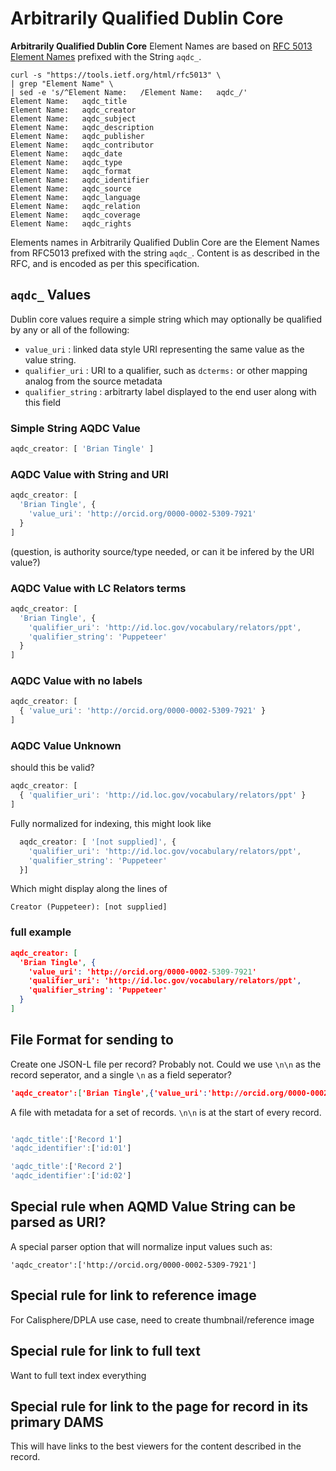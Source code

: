 # Arbitrarily Qualified Dublin Core


**Arbitrarily Qualified Dublin Core** Element Names are based on [RFC 5013 Element Names](https://tools.ietf.org/html/rfc5013#section-6) prefixed with the String `aqdc_`.

```
curl -s "https://tools.ietf.org/html/rfc5013" \
| grep "Element Name" \
| sed -e 's/^Element Name:   /Element Name:   aqdc_/'
Element Name:   aqdc_title
Element Name:   aqdc_creator
Element Name:   aqdc_subject
Element Name:   aqdc_description
Element Name:   aqdc_publisher
Element Name:   aqdc_contributor
Element Name:   aqdc_date
Element Name:   aqdc_type
Element Name:   aqdc_format
Element Name:   aqdc_identifier
Element Name:   aqdc_source
Element Name:   aqdc_language
Element Name:   aqdc_relation
Element Name:   aqdc_coverage
Element Name:   aqdc_rights

```
Elements names in Arbitrarily Qualified Dublin Core are the Element Names from RFC5013 prefixed with the string `aqdc_`.  Content is as described in the RFC, and is encoded as per this specification.

## `aqdc_` Values

Dublin core values require a simple string which may optionally be qualified by any or all of the following:
 * `value_uri` : linked data style URI representing the same value as the value string.
 * `qualifier_uri` : URI to a qualifier, such as `dcterms:` or other mapping analog from the source metadata
 * `qualifier_string` : arbitrarty label displayed to the end user along with this field

### Simple String AQDC Value

```js
aqdc_creator: [ 'Brian Tingle' ]
```

### AQDC Value with String and URI


```js
aqdc_creator: [
  'Brian Tingle', {
    'value_uri': 'http://orcid.org/0000-0002-5309-7921'
  }
]
```
(question, is authority source/type needed, or can it be infered by the URI value?)

### AQDC Value with LC Relators terms

```js
aqdc_creator: [
  'Brian Tingle', {
    'qualifier_uri': 'http://id.loc.gov/vocabulary/relators/ppt',
    'qualifier_string': 'Puppeteer'
  }
]
```

### AQDC Value with no labels

```js
aqdc_creator: [
  { 'value_uri': 'http://orcid.org/0000-0002-5309-7921' }
]
```

### AQDC Value Unknown

should this be valid?
```js
aqdc_creator: [
  { 'qualifier_uri': 'http://id.loc.gov/vocabulary/relators/ppt' }
]
```

Fully normalized for indexing, this might look like
```js
  aqdc_creator: [ '[not supplied]', {
    'qualifier_uri': 'http://id.loc.gov/vocabulary/relators/ppt',
    'qualifier_string': 'Puppeteer'
  }]
```

Which might display along the lines of
```
Creator (Puppeteer): [not supplied]
```
### full example

```json
aqdc_creator: [
  'Brian Tingle', {
    'value_uri': 'http://orcid.org/0000-0002-5309-7921'
    'qualifier_uri': 'http://id.loc.gov/vocabulary/relators/ppt',
    'qualifier_string': 'Puppeteer'
  }
]
```

## File Format for sending to 

Create one JSON-L file per record?  Probably not.  Could we use `\n\n` as the record seperator, and a single `\n` as a field seperator?

```json
'aqdc_creator':['Brian Tingle',{'value_uri':'http://orcid.org/0000-0002-5309-7921','qualifier_uri':'http://id.loc.gov/vocabulary/relators/ppt','qualifier_string':'Puppeteer'}]
```

A file with metadata for a set of records.  `\n\n` is at the start of every record.
```js

'aqdc_title':['Record 1']
'aqdc_identifier':['id:01']

'aqdc_title':['Record 2']
'aqdc_identifier':['id:02']
```


## Special rule when AQMD Value String can be parsed as URI?

A special parser option that will normalize input values such as:

```
'aqdc_creator':['http://orcid.org/0000-0002-5309-7921']
```

## Special rule for link to reference image

For Calisphere/DPLA use case, need to create thumbnail/reference image

## Special rule for link to full text

Want to full text index everything

## Special rule for link to the page for record in its primary DAMS

This will have links to the best viewers for the content described in the record.
